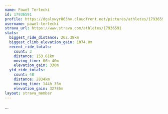 ```yaml
---
name: Paweł Terlecki
id: 17936591
profile: https://dgalywyr863hv.cloudfront.net/pictures/athletes/17936591/5577025/4/large.jpg
username: pawel-terlecki
strava_url: https://www.strava.com/athletes/17936591
stats:
  biggest_ride_distance: 262.38km
  biggest_climb_elevation_gain: 1074.8m
  recent_ride_totals:
    count: 3
    distance: 153.61km
    moving_time: 06h 40m
    elevation_gain: 330m
  ytd_ride_totals:
    count: 48
    distance: 2834km
    moving_time: 144h 35m
    elevation_gain: 32786m
layout: strava_member
--- 
```

...
